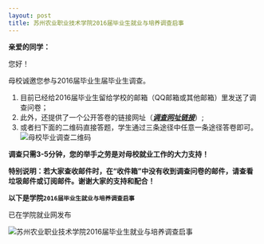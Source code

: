 ```yaml
---
layout: post
title: 苏州农业职业技术学院2016届毕业生就业与培养调查启事
---
```


**亲爱的同学：**

您好！

母校诚邀您参与2016届毕业生届毕业生调查。

<!--more-->

1. 目前已经给2016届毕业生留给学校的邮箱（QQ邮箱或其他邮箱）里发送了调查问卷；
2. 此外，还提供了一个公开答卷的链接网址（[***调查网址链接***](http://szai.njcdata.com:80/eweb/jyfx/wsdc/dywjdj.so?type=externalDj&ffid=QEmVoXHgcRUPUXszDVe8Rt)）;
3. 或者扫下面的二维码直接答题，学生通过三条途径中任意一条途径答卷即可。
![母校毕业调查二维码](https://s26.postimg.cc/m4wuphcjt/20170302-.png)

**调查只需3-5分钟，您的举手之劳是对母校就业工作的大力支持！**

**特别说明：若大家查收邮件时，在“收件箱”中没有收到调查问卷的邮件，请查看垃圾邮件或订阅邮件。谢谢大家的支持和配合！**

**以下是学院`2016届毕业生就业与培养调查启事`**

已在学院就业网发布

![苏州农业职业技术学院2016届毕业生就业与培养调查启事](https://s26.postimg.cc/55nwaegtl/20170302-_2016.jpg)
